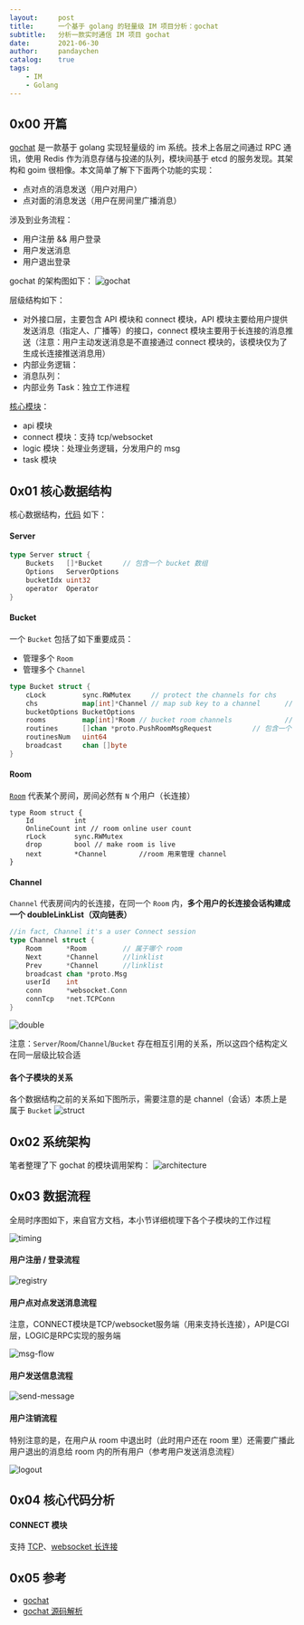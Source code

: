 ```yaml
---
layout:     post
title:      一个基于 golang 的轻量级 IM 项目分析：gochat
subtitle:   分析一款实时通信 IM 项目 gochat
date:       2021-06-30
author:     pandaychen
catalog:    true
tags:
    - IM
    - Golang
---
```


##  0x00    开篇
[gochat](https://github.com/LockGit/gochat) 是一款基于 golang 实现轻量级的 im 系统。技术上各层之间通过 RPC 通讯，使用 Redis 作为消息存储与投递的队列，模块间基于 etcd 的服务发现。其架构和 goim 很相像。本文简单了解下下面两个功能的实现：
-   点对点的消息发送（用户对用户）
-   点对面的消息发送（用户在房间里广播消息）

涉及到业务流程：
-   用户注册 && 用户登录
-   用户发送消息
-   用户退出登录

gochat 的架构图如下：
![gochat](https://raw.githubusercontent.com/LockGit/gochat/master/architecture/gochat.png)

层级结构如下：
-   对外接口层，主要包含 API 模块和 connect 模块，API 模块主要给用户提供发送消息（指定人、广播等）的接口，connect 模块主要用于长连接的消息推送（注意：用户主动发送消息是不直接通过 connect 模块的，该模块仅为了生成长连接推送消息用）
-   内部业务逻辑：
-   消息队列：
-   内部业务 Task：独立工作进程

[核心模块](https://github.com/pandaychen/gochat-note/blob/master/main.go#L27)：
-   api 模块
-   connect 模块：支持 tcp/websocket
-   logic 模块：处理业务逻辑，分发用户的 msg
-   task 模块


##  0x01    核心数据结构
核心数据结构，[代码](https://github.com/LockGit/gochat/tree/master/connect) 如下：

####    Server
```GO
type Server struct {
	Buckets   []*Bucket     // 包含一个 bucket 数组
	Options   ServerOptions
	bucketIdx uint32
	operator  Operator
}
```

####   Bucket
一个 `Bucket` 包括了如下重要成员：
-   管理多个 `Room`
-   管理多个 `Channel`

```GO
type Bucket struct {
	cLock         sync.RWMutex     // protect the channels for chs
	chs           map[int]*Channel // map sub key to a channel      // 包含一个映射 Channel 结构的 map
	bucketOptions BucketOptions
	rooms         map[int]*Room // bucket room channels             // 包含一个映射 Room 结构的 map
	routines      []chan *proto.PushRoomMsgRequest          // 包含一个 chan *PushRoomMsgRequest 的数组（用于向 channel 异步放入 msg）
	routinesNum   uint64
	broadcast     chan []byte
}
```


####    Room
[`Room`](https://github.com/LockGit/gochat/blob/master/connect/room.go#L17) 代表某个房间，房间必然有 `N` 个用户（长连接）
```GOLANG
type Room struct {
	Id          int
	OnlineCount int // room online user count
	rLock       sync.RWMutex
	drop        bool // make room is live
	next        *Channel        //room 用来管理 channel
}
```


####    Channel
`Channel` 代表房间内的长连接，在同一个 `Room` 内，**多个用户的长连接会话构建成一个 doubleLinkList（双向链表）**
```go
//in fact, Channel it's a user Connect session
type Channel struct {
	Room      *Room         // 属于哪个 room
	Next      *Channel      //linklist
	Prev      *Channel      //linklist
	broadcast chan *proto.Msg
	userId    int
	conn      *websocket.Conn
	connTcp   *net.TCPConn
}
```

![double](https://raw.githubusercontent.com/pandaychen/pandaychen.github.io/master/blog_img/go-chat/double.png)

注意：`Server`/`Room`/`Channel`/`Bucket` 存在相互引用的关系，所以这四个结构定义在同一层级比较合适

####    各个子模块的关系

各个数据结构之前的关系如下图所示，需要注意的是 channel（会话）本质上是属于 `Bucket`
![struct](https://raw.githubusercontent.com/pandaychen/pandaychen.github.io/master/blog_img/go-chat/gochat-struct.png)

##	0x02	系统架构
笔者整理了下 gochat 的模块调用架构：
![architecture](https://raw.githubusercontent.com/pandaychen/pandaychen.github.io/master/blog_img/go-chat/gochat.png)

##	0x03	数据流程
全局时序图如下，来自官方文档，本小节详细梳理下各个子模块的工作过程

![timing](https://raw.githubusercontent.com/pandaychen/pandaychen.github.io/master/blog_img/go-chat/timing.png)

####	用户注册 / 登录流程

![registry](https://raw.githubusercontent.com/pandaychen/pandaychen.github.io/master/blog_img/go-chat/flow_registry_and_login.png)

####	用户点对点发送消息流程

注意，CONNECT模块是TCP/websocket服务端（用来支持长连接），API是CGI层，LOGIC是RPC实现的服务端

![msg-flow](https://raw.githubusercontent.com/pandaychen/pandaychen.github.io/master/blog_img/go-chat/flow(C2C).png)

####    用户发送信息流程
![send-message](https://raw.githubusercontent.com/pandaychen/pandaychen.github.io/master/blog_img/gochat/send-broadcast-message-flow.png)

####	用户注销流程

特别注意的是，在用户从 room 中退出时（此时用户还在 room 里）还需要广播此用户退出的消息给 room 内的所有用户（参考用户发送消息流程）

![logout](https://raw.githubusercontent.com/pandaychen/pandaychen.github.io/master/blog_img/go-chat/flow_Client_logout.png)

##	0x04	 核心代码分析

####	CONNECT 模块
支持 [TCP](https://github.com/pandaychen/gochat-note/blob/master/connect/server_tcp.go#L89)、[websocket 长连接](https://github.com/pandaychen/gochat-note/blob/master/connect/websocket.go#L23)



##  0x05	参考
-	[gochat](https://github.com/LockGit/gochat)
-	[gochat 源码解析](https://blog.csdn.net/zhanglehes/article/details/115676339)